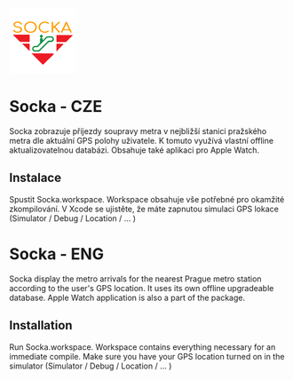![Screenshot](logo.png)
# Socka - CZE

Socka zobrazuje příjezdy soupravy metra v nejbližší stanici pražského metra dle aktuální GPS polohy uživatele. K tomuto využívá vlastní offline aktualizovatelnou databázi. Obsahuje také aplikaci pro Apple Watch.

## Instalace

Spustit Socka.workspace. Workspace obsahuje vše potřebné pro okamžité zkompilování. 
V Xcode se ujistěte, že máte zapnutou simulaci GPS lokace (Simulator / Debug / Location / ... )

# Socka - ENG

Socka display the metro arrivals for the nearest Prague metro station according to the user's GPS location. It uses its own offline upgradeable database. Apple Watch application is also a part of the package.

## Installation

Run Socka.workspace. Workspace contains everything necessary for an immediate compile.
Make sure you have your GPS location turned on in the simulator (Simulator / Debug / Location / ... )
